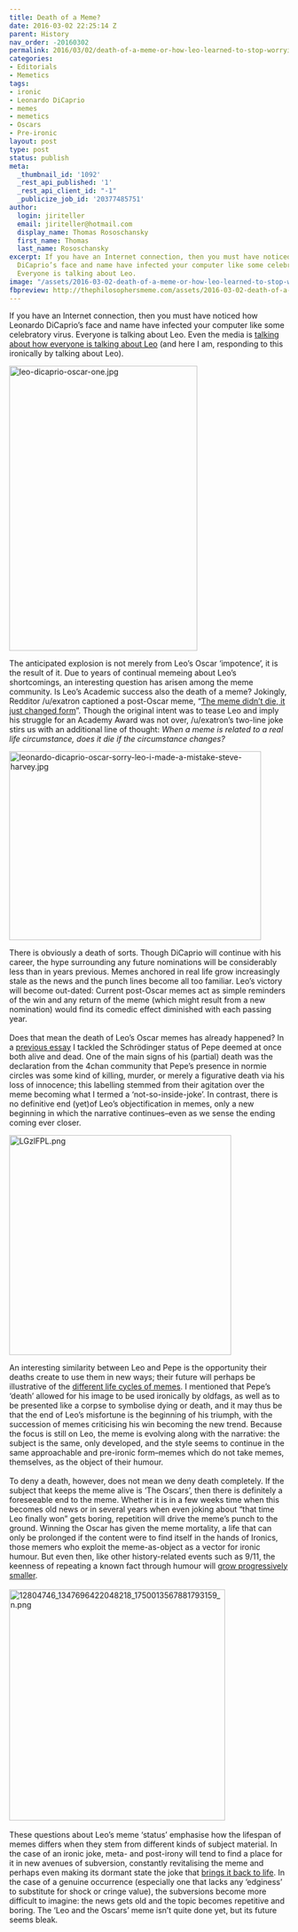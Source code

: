 ```yaml
---
title: Death of a Meme?
date: 2016-03-02 22:25:14 Z
parent: History
nav_order: -20160302
permalink: 2016/03/02/death-of-a-meme-or-how-leo-learned-to-stop-worrying-and-love-the-bear/
categories:
- Editorials
- Memetics
tags:
- ironic
- Leonardo DiCaprio
- memes
- memetics
- Oscars
- Pre-ironic
layout: post
type: post
status: publish
meta:
  _thumbnail_id: '1092'
  _rest_api_published: '1'
  _rest_api_client_id: "-1"
  _publicize_job_id: '20377485751'
author:
  login: jiriteller
  email: jiriteller@hotmail.com
  display_name: Thomas Rososchansky
  first_name: Thomas
  last_name: Rososchansky
excerpt: If you have an Internet connection, then you must have noticed how Leonardo
  DiCaprio’s face and name have infected your computer like some celebratory virus.
  Everyone is talking about Leo.
image: "/assets/2016-03-02-death-of-a-meme-or-how-leo-learned-to-stop-worrying-and-love-the-bear/leo-dicaprio-oscar-one1.jpg"
fbpreview: http://thephilosophersmeme.com/assets/2016-03-02-death-of-a-meme-or-how-leo-learned-to-stop-worrying-and-love-the-bear/leo-dicaprio-oscar-one1.jpg
---
```


<p><span style="font-weight:400;">If you have an Internet connection, then you must have noticed how Leonardo DiCaprio’s face and name have infected your computer like some celebratory virus. Everyone is talking about Leo. Even the media is </span><a href="http://www.dailymail.co.uk/tvshowbiz/article-3469076/Leo-DiCaprio-sends-wave-relief-internet-Oscar-memes-erupt.html"><span style="font-weight:400;">talking about how everyone is talking about Leo</span></a><span style="font-weight:400;"> (and here I am, responding to this ironically by talking about Leo). </span></p>
<p><img class="alignnone  wp-image-1100" src="{{ site.baseurl }}/assets/2016-03-02-death-of-a-meme-or-how-leo-learned-to-stop-worrying-and-love-the-bear/leo-dicaprio-oscar-one1.jpg" alt="leo-dicaprio-oscar-one.jpg" width="339" height="513" /></p>
<p><span style="font-weight:400;">The anticipated explosion is not merely from Leo’s Oscar ‘impotence’, it is the result of it. Due to years of continual memeing about Leo’s shortcomings, an interesting question has arisen among the meme community. Is Leo’s Academic success also the death of a meme? Jokingly, Redditor /u/exatron captioned a post-Oscar meme, “</span><a href="https://www.reddit.com/r/AdviceAnimals/comments/48a9sj/the_meme_didnt_die_it_just_changed_form/"><span style="font-weight:400;">The meme didn’t die, it just changed form</span></a><span style="font-weight:400;">”. Though the original intent was to tease Leo and imply his struggle for an Academy Award was not over, /u/exatron’s two-line joke stirs us with an additional line of thought: </span><i><span style="font-weight:400;">When a meme is related to a real life circumstance, does it die if the circumstance changes?</span></i></p>
<p><span style="font-weight:400;"><img class="alignnone  wp-image-1115" src="{{ site.baseurl }}/assets/2016-03-02-death-of-a-meme-or-how-leo-learned-to-stop-worrying-and-love-the-bear/leonardo-dicaprio-oscar-sorry-leo-i-made-a-mistake-steve-harvey.jpg" alt="leonardo-dicaprio-oscar-sorry-leo-i-made-a-mistake-steve-harvey.jpg" width="454" height="340" /></span></p>
<p><span style="font-weight:400;">There is obviously a death of sorts. Though DiCaprio will continue with his career, the hype surrounding any future nominations will be considerably less than in years previous. Memes anchored in real life grow increasingly stale as the news and the punch lines become all too familiar. Leo’s victory will become out-dated: Current post-Oscar memes act as simple reminders of the win and any return of the meme (which might result from a new nomination) would find its comedic effect diminished with each passing year.</span><br />
<span style="font-weight:400;"><br />
</span><span style="font-weight:400;">Does that mean the death of Leo’s Oscar memes has already happened? In a </span><a href="https://thomasrososchansky.wordpress.com/2015/05/28/essay-on-pepe-and-the-cotard-delusion/"><span style="font-weight:400;">previous essay</span></a><span style="font-weight:400;"> I tackled the Schrödinger status of Pepe deemed at once both alive and dead. One of the main signs of his (partial) death was the declaration from the 4chan community that Pepe’s presence in normie circles was some kind of killing, murder, or merely a figurative death via his loss of innocence; this labelling stemmed from their agitation over the meme becoming what I termed a ‘not-so-inside-joke’. In contrast, there is no definitive end (yet)of Leo’s objectification in memes, only a new beginning in which the narrative continues–even as we sense the ending coming ever closer.</span></p>
<p><img class="alignnone size-full wp-image-1103" src="{{ site.baseurl }}/assets/2016-03-02-death-of-a-meme-or-how-leo-learned-to-stop-worrying-and-love-the-bear/lgzlfpl1.png" alt="LGzlFPL.png" width="400" height="396" /></p>
<p><span style="font-weight:400;">An interesting similarity between Leo and Pepe is the opportunity their deaths create to use them in new ways; their future will perhaps be illustrative of the </span><a href="http://thephilosophersmeme.com/glossary/#phylomemetic-tree"><span style="font-weight:400;">different life cycles of memes</span></a><span style="font-weight:400;">. I mentioned that Pepe’s ‘death’ allowed for his image to be used ironically by oldfags, as well as to be presented like a corpse to symbolise dying or death, and it may thus be that the end of Leo’s misfortune is the beginning of his triumph, with the succession of memes criticising his win becoming the new trend. Because the focus is still on Leo, the meme is evolving along with the narrative: the subject is the same, only developed, and the style seems to continue in the same approachable and pre-ironic form–memes which do not take memes, themselves, as the object of their humour.</span><br />
<span style="font-weight:400;"><br />
</span><span style="font-weight:400;">To deny a death, however, does not mean we deny death completely. If the subject that keeps the meme alive is ‘The Oscars’, then there is definitely a foreseeable end to the meme. Whether it is in a few weeks time when this becomes old news or in several years when even joking about “that time Leo finally won” gets boring, repetition will drive the meme’s punch to the ground. Winning the Oscar has given the meme mortality, a life that can only be prolonged if the content were to find itself in the hands of Ironics, those memers who exploit the meme-as-object as a vector for ironic humour. But even then, like other history-related events such as 9/11, the keenness of repeating a known fact through humour will </span><a href="http://knowyourmeme.com/memes/events/september-11th-2001-attacks"><span style="font-weight:400;">grow progressively smaller</span></a><span style="font-weight:400;">. </span><br />
<span style="font-weight:400;"><br />
</span><span style="font-weight:400;"><img class="alignnone  wp-image-1106" src="{{ site.baseurl }}/assets/2016-03-02-death-of-a-meme-or-how-leo-learned-to-stop-worrying-and-love-the-bear/12804746_1347696422048218_1750013567881793159_n1.png" alt="12804746_1347696422048218_1750013567881793159_n.png" width="389" height="416" /></span><br />
<span style="font-weight:400;"><br />
</span><span style="font-weight:400;">These questions about Leo’s meme ‘status’ emphasise how the lifespan of memes differs when they stem from different kinds of subject material. In the case of an ironic joke, meta- and post-irony will tend to find a place for it in new avenues of subversion, constantly revitalising the meme and perhaps even making its dormant state the joke that </span><a href="https://www.youtube.com/watch?v=3YxaaGgTQYM"><span style="font-weight:400;">brings it back to life</span></a><span style="font-weight:400;">. In the case of a genuine occurrence (especially one that lacks any ‘edginess’ to substitute for shock or cringe value), the subversions become more difficult to imagine: the news gets old and the topic becomes repetitive and boring. The ‘Leo and the Oscars’ meme isn’t quite done yet, but its future seems bleak. </span><span style="font-weight:400;"><br />
</span><span style="font-weight:400;"><br />
